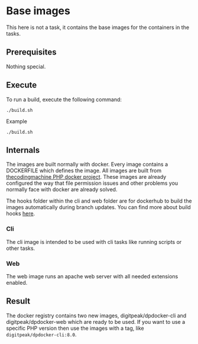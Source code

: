 # Base images
This here is not a task, it contains the base images for the containers in the tasks.

## Prerequisites
Nothing special.

## Execute
To run a build, execute the following command:

`./build.sh`

Example

`./build.sh`

## Internals
The images are built normally with docker. Every image contains a DOCKERFILE which defines the image. All images are built from [thecodingmachine PHP docker project](https://github.com/thecodingmachine/docker-images-php). These images are already configured the way that file permission issues and other problems you normally face with docker are already solved.

The hooks folder within the cli and web folder are for dockerhub to build the images automatically during branch updates. You can find more about build hooks [here](https://docs.docker.com/docker-hub/builds/advanced/#override-build-test-or-push-commands).

### Cli
The cli image is intended to be used with cli tasks like running scripts or other tasks.

### Web
The web image runs an apache web server with all needed extensions enabled.

## Result
The docker registry contains two new images, digitpeak/dpdocker-cli and digitpeak/dpdocker-web which are ready to be used. If you want to use a specific PHP version then use the images with a tag, like `digitpeak/dpdocker-cli:8.0`.
